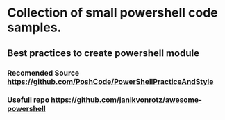 # Collection of small powershell code samples.

## Best practices to create powershell module

### Recomended Source https://github.com/PoshCode/PowerShellPracticeAndStyle
### Usefull repo https://github.com/janikvonrotz/awesome-powershell
